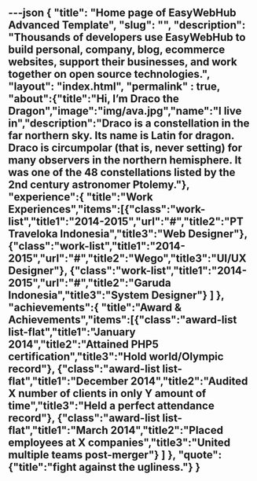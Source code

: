 ---json
{
    "title": "Home page of EasyWebHub Advanced Template",
    "slug": "",
    "description": "Thousands of developers use EasyWebHub to build personal, company, blog, ecommerce websites, support their businesses, and work together on open source technologies.",
    "layout": "index.html",
    "permalink" : true,
    "about":{"title":"Hi, I’m Draco the Dragon","image":"img/ava.jpg","name":"I live in","description":"Draco is a constellation in the far northern sky. Its name is Latin for dragon. Draco is circumpolar (that is, never setting) for many observers in the northern hemisphere. It was one of the 48 constellations listed by the 2nd century astronomer Ptolemy."},
    "experience":{
   "title":"Work<br>Experiences","items":[{"class":"work-list","title1":"2014-2015","url":"#","title2":"PT Traveloka Indonesia","title3":"Web Designer"},
   {"class":"work-list","title1":"2014-2015","url":"#","title2":"Wego","title3":"UI/UX Designer"},
   {"class":"work-list","title1":"2014-2015","url":"#","title2":"Garuda Indonesia","title3":"System Designer"}
   ]
 },
 "achievements":{ "title":"Award &amp;<br>Achievements","items":[{"class":"award-list list-flat","title1":"January 2014","title2":"Attained PHP5 certification","title3":"Hold world/Olympic record"}, {"class":"award-list list-flat","title1":"December 2014","title2":"Audited
X number of clients in only Y amount of time","title3":"Held a perfect attendance record"}, {"class":"award-list list-flat","title1":"March 2014","title2":"Placed employees at X companies","title3":"United multiple teams post-merger"} ] },
"quote":{"title":"fight against the ugliness."}
}
---
